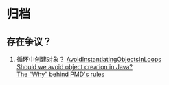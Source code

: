 # 归档

## 存在争议？
1. 循环中创建对象？
[AvoidInstantiatingObjectsInLoops](https://pmd.github.io/pmd-5.8.1/pmd-java/rules/java/optimizations.html#AvoidInstantiatingObjectsInLoops)  
[Should we avoid object creation in Java?](https://softwareengineering.stackexchange.com/questions/149563/should-we-avoid-object-creation-in-java)  
[The “Why” behind PMD's rules](https://stackoverflow.com/questions/2509856/the-why-behind-pmds-rules)  

